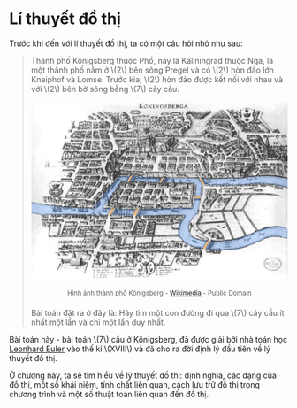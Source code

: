 # Lí thuyết đồ thị

Trước khi đến với lí thuyết đồ thị, ta có một câu hỏi nhỏ như sau:

> Thành phố Königsberg thuộc Phổ, nay là Kaliningrad thuộc Nga, là một thành phố nằm ở \\(2\\) bên sông Pregel và có \\(2\\) hòn đảo lớn Kneiphof và Lomse. Trước kia, \\(2\\) hòn đảo được kết nối với nhau và với \\(2\\) bên bờ sông bằng \\(7\\) cây cầu.
> 
> <center>
> <img src="../images/Konigsberg_Bridge.png" alt="Königsberg"/>
> 
> <sup> Hình ảnh thành phố Königsberg - [Wikimedia](https://commons.wikimedia.org/wiki/File:Konigsberg_Bridge.png) - Public Domain</sup>
> </center>
>
> Bài toán đặt ra ở đây là: Hãy tìm một con đường đi qua \\(7\\) cây cầu ít nhất một lần và chỉ một lần duy nhất.

Bài toán này - bài toán \\(7\\) cầu ở Königsberg, đã được giải bởi nhà toán học [Leonhard Euler](https://en.wikipedia.org/wiki/Leonhard_Euler) vào thế kỉ \\(XVIII\\) và đã cho ra đời định lý đầu tiên về lý thuyết đồ thị. 

Ở chương này, ta sẽ tìm hiểu về lý thuyết đồ thị: định nghĩa, các dạng của đồ thị, một số khái niệm, tính chất liên quan, cách lưu trữ đồ thị trong chương trình và một số thuật toán liên quan đến đồ thị.
